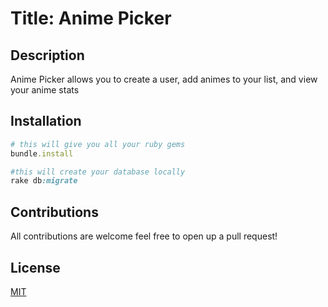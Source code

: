 # Title: Anime Picker

## Description

Anime Picker allows you to create a user, add animes to your list, and view your anime stats

## Installation

```ruby
# this will give you all your ruby gems
bundle.install
```

```ruby
#this will create your database locally
rake db:migrate
```

## Contributions

All contributions are welcome feel free to open up a pull request!

## License

[MIT](https://choosealicense.com/licenses/mit/)
